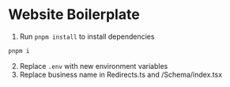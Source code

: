 # Website Boilerplate

1. Run `pnpm install` to install dependencies
```bash
pnpm i
```
2. Replace `.env` with new environment variables 
3. Replace business name in Redirects.ts and /Schema/index.tsx
